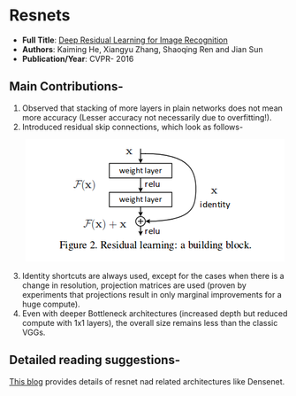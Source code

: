 
# Resnets

* **Full Title**: [Deep Residual Learning for Image Recognition](https://arxiv.org/abs/1512.03385)
* **Authors**: Kaiming He, Xiangyu Zhang, Shaoqing Ren and Jian Sun
* **Publication/Year**: CVPR- 2016

## Main Contributions-
1. Observed that stacking of more layers in plain networks does not mean more accuracy (Lesser accuracy not necessarily due to overfitting!).
2. Introduced residual skip connections, which look as follows- <p align="center"> ![Building_block](resnet_block.png) </p>
3.  Identity shortcuts are always used, except for the cases when there is a change in resolution, projection matrices are used (proven by experiments that projections result in only marginal improvements for a huge compute).
4.  Even with deeper Bottleneck architectures (increased depth but reduced compute with 1x1 layers), the overall size remains less than the classic VGGs.

## Detailed reading suggestions-
[This blog](https://towardsdatascience.com/an-overview-of-resnet-and-its-variants-5281e2f56035) provides details of resnet nad related architectures like Densenet.